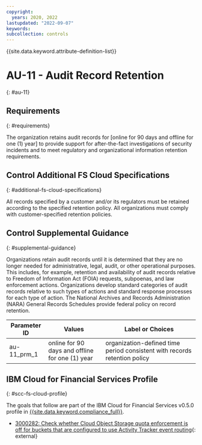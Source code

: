 ```yaml
---
copyright:
  years: 2020, 2022
lastupdated: "2022-09-07"
keywords: 
subcollection: controls
---
```



{{site.data.keyword.attribute-definition-list}}


# AU-11 - Audit Record Retention
{: #au-11}

## Requirements
{: #requirements}

The organization retains audit records for [online for 90 days and offline for one (1) year] to provide support for after-the-fact investigations of security incidents and to meet regulatory and organizational information retention requirements.

## Control Additional FS Cloud Specifications
{: #additional-fs-cloud-specifications}

All records specified by a customer and/or its regulators must be retained according to the specified retention policy.  All organizations must comply with customer-specified retention policies.

## Control Supplemental Guidance
{: #supplemental-guidance}

Organizations retain audit records until it is determined that they are no longer needed for administrative, legal, audit, or other operational purposes. This includes, for example, retention and availability of audit records relative to Freedom of Information Act (FOIA) requests, subpoenas, and law enforcement actions. Organizations develop standard categories of audit records relative to such types of actions and standard response processes for each type of action. The National Archives and Records Administration (NARA) General Records Schedules provide federal policy on record retention.

| Parameter ID | Values | Label or Choices |
|---|---|---|
| au-11_prm_1 | online for 90 days and offline for one (1) year | organization-defined time period consistent with records retention policy |


## IBM Cloud for Financial Services Profile
{: #scc-fs-cloud-profile}

The goals that follow are part of the IBM Cloud for Financial Services v0.5.0 profile in [{{site.data.keyword.compliance_full}}](/docs/security-compliance?topic=security-compliance-getting-started).

- [3000282: Check whether Cloud Object Storage quota enforcement is off for buckets that are configured to use Activity Tracker event routing](https://cloud.ibm.com/security-compliance/goals/3000282?page=profile&profile_id=2799&profile_type=1&profile_name=IBM%20Cloud%20for%20Financial%20Services%20v0.5.0){: external}
